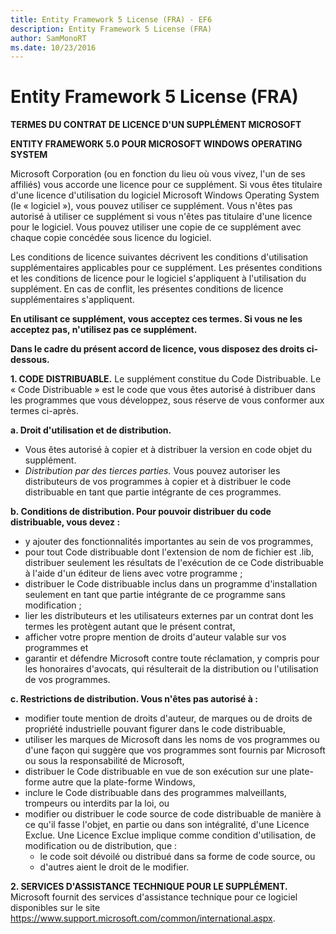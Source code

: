 ```yaml
---
title: Entity Framework 5 License (FRA) - EF6
description: Entity Framework 5 License (FRA)
author: SamMonoRT
ms.date: 10/23/2016
---
```

# Entity Framework 5 License (FRA)
**TERMES DU CONTRAT DE LICENCE D'UN SUPPLÉMENT MICROSOFT**

**ENTITY FRAMEWORK 5.0 POUR MICROSOFT WINDOWS OPERATING SYSTEM**

Microsoft Corporation (ou en fonction du lieu où vous vivez, l'un de ses affiliés) vous accorde une licence pour ce supplément. Si vous êtes titulaire d'une licence d'utilisation du logiciel Microsoft Windows Operating System (le « logiciel »), vous pouvez utiliser ce supplément. Vous n'êtes pas autorisé à utiliser ce supplément si vous n'êtes pas titulaire d'une licence pour le logiciel. Vous pouvez utiliser une copie de ce supplément avec chaque copie concédée sous licence du logiciel.

Les conditions de licence suivantes décrivent les conditions d'utilisation supplémentaires applicables pour ce supplément. Les présentes conditions et les conditions de licence pour le logiciel s'appliquent à l'utilisation du supplément. En cas de conflit, les présentes conditions de licence supplémentaires s'appliquent.

**En utilisant ce supplément, vous acceptez ces termes. Si vous ne les acceptez pas, n'utilisez pas ce supplément.**

**Dans le cadre du présent accord de licence, vous disposez des droits ci-dessous.**

**1. CODE DISTRIBUABLE.** Le supplément constitue du Code Distribuable. Le « Code Distribuable » est le code que vous êtes autorisé à distribuer dans les programmes que vous développez, sous réserve de vous conformer aux termes ci-après.

**a. Droit d'utilisation et de distribution.**

-   Vous êtes autorisé à copier et à distribuer la version en code objet du supplément.
-   *Distribution par des tierces parties.* Vous pouvez autoriser les distributeurs de vos programmes à copier et à distribuer le code distribuable en tant que partie intégrante de ces programmes.

**b. Conditions de distribution. Pour pouvoir distribuer du code distribuable, vous devez :**

-   y ajouter des fonctionnalités importantes au sein de vos programmes,
-   pour tout Code distribuable dont l'extension de nom de fichier est .lib, distribuer seulement les résultats de l'exécution de ce Code distribuable à l'aide d'un éditeur de liens avec votre programme ;
-   distribuer le Code distribuable inclus dans un programme d'installation seulement en tant que partie intégrante de ce programme sans modification ;
-   lier les distributeurs et les utilisateurs externes par un contrat dont les termes les protègent autant que le présent contrat,
-   afficher votre propre mention de droits d'auteur valable sur vos programmes et
-   garantir et défendre Microsoft contre toute réclamation, y compris pour les honoraires d'avocats, qui résulterait de la distribution ou l'utilisation de vos programmes.

**c. Restrictions de distribution. Vous n'êtes pas autorisé à :**

-   modifier toute mention de droits d'auteur, de marques ou de droits de propriété industrielle pouvant figurer dans le code distribuable,
-   utiliser les marques de Microsoft dans les noms de vos programmes ou d'une façon qui suggère que vos programmes sont fournis par Microsoft ou sous la responsabilité de Microsoft,
-   distribuer le Code distribuable en vue de son exécution sur une plate-forme autre que la plate-forme Windows,
-   inclure le Code distribuable dans des programmes malveillants, trompeurs ou interdits par la loi, ou
-   modifier ou distribuer le code source de code distribuable de manière à ce qu'il fasse l'objet, en partie ou dans son intégralité, d'une Licence Exclue. Une Licence Exclue implique comme condition d'utilisation, de modification ou de distribution, que :
    -   le code soit dévoilé ou distribué dans sa forme de code source, ou
    -   d'autres aient le droit de le modifier.

**2. SERVICES D'ASSISTANCE TECHNIQUE POUR LE SUPPLÉMENT.** Microsoft fournit des services d'assistance technique pour ce logiciel disponibles sur le site https://www.support.microsoft.com/common/international.aspx.
